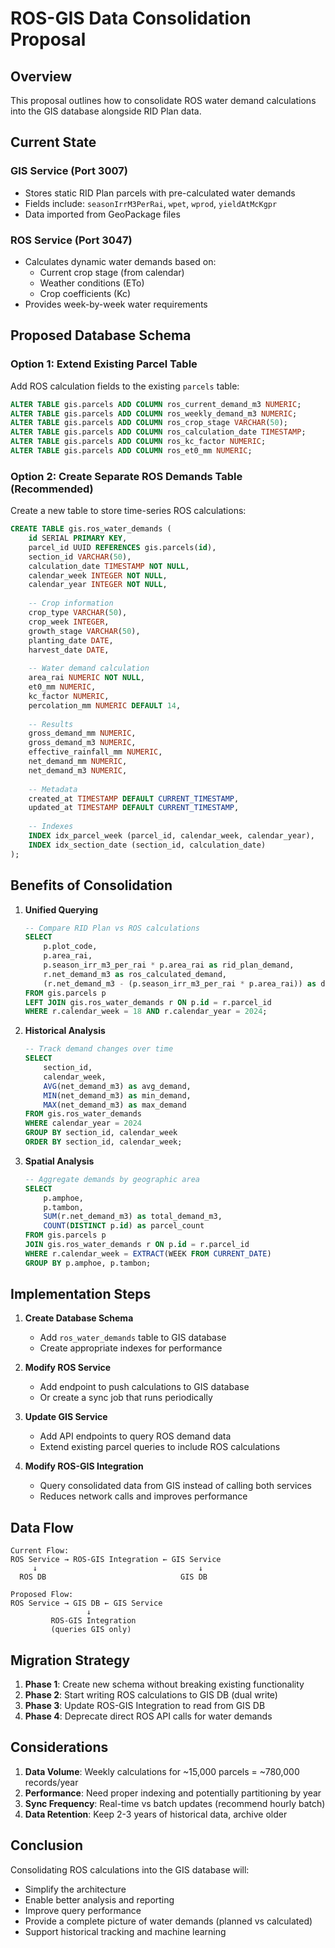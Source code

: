 # ROS-GIS Data Consolidation Proposal

## Overview
This proposal outlines how to consolidate ROS water demand calculations into the GIS database alongside RID Plan data.

## Current State

### GIS Service (Port 3007)
- Stores static RID Plan parcels with pre-calculated water demands
- Fields include: `seasonIrrM3PerRai`, `wpet`, `wprod`, `yieldAtMcKgpr`
- Data imported from GeoPackage files

### ROS Service (Port 3047)
- Calculates dynamic water demands based on:
  - Current crop stage (from calendar)
  - Weather conditions (ETo)
  - Crop coefficients (Kc)
- Provides week-by-week water requirements

## Proposed Database Schema

### Option 1: Extend Existing Parcel Table
Add ROS calculation fields to the existing `parcels` table:

```sql
ALTER TABLE gis.parcels ADD COLUMN ros_current_demand_m3 NUMERIC;
ALTER TABLE gis.parcels ADD COLUMN ros_weekly_demand_m3 NUMERIC;
ALTER TABLE gis.parcels ADD COLUMN ros_crop_stage VARCHAR(50);
ALTER TABLE gis.parcels ADD COLUMN ros_calculation_date TIMESTAMP;
ALTER TABLE gis.parcels ADD COLUMN ros_kc_factor NUMERIC;
ALTER TABLE gis.parcels ADD COLUMN ros_et0_mm NUMERIC;
```

### Option 2: Create Separate ROS Demands Table (Recommended)
Create a new table to store time-series ROS calculations:

```sql
CREATE TABLE gis.ros_water_demands (
    id SERIAL PRIMARY KEY,
    parcel_id UUID REFERENCES gis.parcels(id),
    section_id VARCHAR(50),
    calculation_date TIMESTAMP NOT NULL,
    calendar_week INTEGER NOT NULL,
    calendar_year INTEGER NOT NULL,
    
    -- Crop information
    crop_type VARCHAR(50),
    crop_week INTEGER,
    growth_stage VARCHAR(50),
    planting_date DATE,
    harvest_date DATE,
    
    -- Water demand calculation
    area_rai NUMERIC NOT NULL,
    et0_mm NUMERIC,
    kc_factor NUMERIC,
    percolation_mm NUMERIC DEFAULT 14,
    
    -- Results
    gross_demand_mm NUMERIC,
    gross_demand_m3 NUMERIC,
    effective_rainfall_mm NUMERIC,
    net_demand_mm NUMERIC,
    net_demand_m3 NUMERIC,
    
    -- Metadata
    created_at TIMESTAMP DEFAULT CURRENT_TIMESTAMP,
    updated_at TIMESTAMP DEFAULT CURRENT_TIMESTAMP,
    
    -- Indexes
    INDEX idx_parcel_week (parcel_id, calendar_week, calendar_year),
    INDEX idx_section_date (section_id, calculation_date)
);
```

## Benefits of Consolidation

1. **Unified Querying**
   ```sql
   -- Compare RID Plan vs ROS calculations
   SELECT 
       p.plot_code,
       p.area_rai,
       p.season_irr_m3_per_rai * p.area_rai as rid_plan_demand,
       r.net_demand_m3 as ros_calculated_demand,
       (r.net_demand_m3 - (p.season_irr_m3_per_rai * p.area_rai)) as difference
   FROM gis.parcels p
   LEFT JOIN gis.ros_water_demands r ON p.id = r.parcel_id
   WHERE r.calendar_week = 18 AND r.calendar_year = 2024;
   ```

2. **Historical Analysis**
   ```sql
   -- Track demand changes over time
   SELECT 
       section_id,
       calendar_week,
       AVG(net_demand_m3) as avg_demand,
       MIN(net_demand_m3) as min_demand,
       MAX(net_demand_m3) as max_demand
   FROM gis.ros_water_demands
   WHERE calendar_year = 2024
   GROUP BY section_id, calendar_week
   ORDER BY section_id, calendar_week;
   ```

3. **Spatial Analysis**
   ```sql
   -- Aggregate demands by geographic area
   SELECT 
       p.amphoe,
       p.tambon,
       SUM(r.net_demand_m3) as total_demand_m3,
       COUNT(DISTINCT p.id) as parcel_count
   FROM gis.parcels p
   JOIN gis.ros_water_demands r ON p.id = r.parcel_id
   WHERE r.calendar_week = EXTRACT(WEEK FROM CURRENT_DATE)
   GROUP BY p.amphoe, p.tambon;
   ```

## Implementation Steps

1. **Create Database Schema**
   - Add `ros_water_demands` table to GIS database
   - Create appropriate indexes for performance

2. **Modify ROS Service**
   - Add endpoint to push calculations to GIS database
   - Or create a sync job that runs periodically

3. **Update GIS Service**
   - Add API endpoints to query ROS demand data
   - Extend existing parcel queries to include ROS calculations

4. **Modify ROS-GIS Integration**
   - Query consolidated data from GIS instead of calling both services
   - Reduces network calls and improves performance

## Data Flow

```
Current Flow:
ROS Service → ROS-GIS Integration ← GIS Service
     ↓                                    ↓
  ROS DB                              GIS DB

Proposed Flow:
ROS Service → GIS DB ← GIS Service
                 ↓
         ROS-GIS Integration
         (queries GIS only)
```

## Migration Strategy

1. **Phase 1**: Create new schema without breaking existing functionality
2. **Phase 2**: Start writing ROS calculations to GIS DB (dual write)
3. **Phase 3**: Update ROS-GIS Integration to read from GIS DB
4. **Phase 4**: Deprecate direct ROS API calls for water demands

## Considerations

1. **Data Volume**: Weekly calculations for ~15,000 parcels = ~780,000 records/year
2. **Performance**: Need proper indexing and potentially partitioning by year
3. **Sync Frequency**: Real-time vs batch updates (recommend hourly batch)
4. **Data Retention**: Keep 2-3 years of historical data, archive older

## Conclusion

Consolidating ROS calculations into the GIS database will:
- Simplify the architecture
- Enable better analysis and reporting
- Improve query performance
- Provide a complete picture of water demands (planned vs calculated)
- Support historical tracking and machine learning